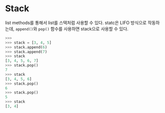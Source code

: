 # Stack

list methods를 통해서 list를 스택처럼 사용할 수 있다.
statc은 LIFO 방식으로 작동하는데, `append()`와 `pop()` 함수를 사용하면 stack으로 사용할 수 있다.

```py
>>>
>>> stack = [3, 4, 5]
>>> stack.append(6)
>>> stack.append(7)
>>> stack
[3, 4, 5, 6, 7]
>>> stack.pop()
7
>>> stack
[3, 4, 5, 6]
>>> stack.pop()
6
>>> stack.pop()
5
>>> stack
[3, 4]
```